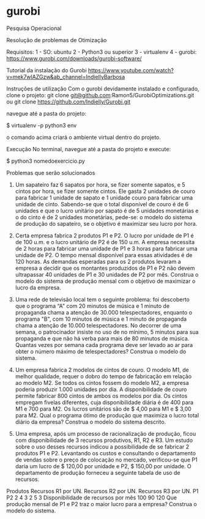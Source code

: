 # gurobi

Pesquisa Operacional

Resolução de problemas de Otimização

Requisitos:
1 - SO: ubuntu
2 - Python3 ou superior
3 - virtualenv 
4 - gurobi: https://www.gurobi.com/downloads/gurobi-software/

Tutorial da instalação do Gurobi
https://www.youtube.com/watch?v=mek7wlAZGzw&ab_channel=IndiellyBarbosa

Instruções de utilização
Com o gurobi devidamente instalado e configurado, clone o projeto:
git clone git@github.com:Ramon5/GurobiOptimizations.git
ou
git clone https://github.com/Indielly/Gurobi.git

navegue até a pasta do projeto:

$ virtualenv -p python3 env

o comando acima criará o ambiente virtual dentro do projeto.

Execução
No terminal, navegue até a pasta do projeto e execute:

$ python3 nomedoexercicio.py


Problemas que serão solucionados

1. Um sapateiro faz 6 sapatos por hora, se fizer somente sapatos, e 5 cintos por hora, se fizer somente cintos. Ele gasta 2 unidades de couro para fabricar 1 unidade de sapato e 1 unidade couro para fabricar uma unidade de cinto. Sabendo-se que o total disponível de couro é de 6 unidades e que o lucro unitário por sapato é de 5 unidades monetárias e o do cinto é de 2 unidades monetárias, pede-se: o modelo do sistema de produção do sapateiro, se o objetivo é maximizar seu lucro por hora.

2. Certa empresa fabrica 2 produtos P1 e P2. O lucro por unidade de P1 é de 100 u.m. e o lucro unitário de P2 é de 150 u.m. A empresa necessita de 2 horas para fabricar uma unidade de P1 e 3 horas para fabricar uma unidade de P2. O tempo mensal disponível para essas atividades é de 120 horas. As demandas esperadas para os 2 produtos levaram a empresa a decidir que os montantes produzidos de P1 e P2 não devem ultrapassar 40 unidades de P1 e 30 unidades de P2 por mês. Construa o modelo do sistema de produção mensal com o objetivo de maximizar o lucro da empresa.

3. Uma rede de televisão local tem o seguinte problema: foi descoberto que o programa “A" com 20 minutos de música e 1 minuto de propaganda chama a atenção de 30.000 telespectadores, enquanto o programa "B", com 10 minutos de música e 1 minuto de propaganda chama a atenção de 10.000 telespectadores. No decorrer de uma semana, o patrocinador insiste no uso de no mínimo, 5 minutos para sua propaganda e que não há verba para mais de 80 minutos de música. Quantas vezes por semana cada programa deve ser levado ao ar para obter o número máximo de telespectadores? Construa o modelo do sistema.

4. Um empresa fabrica 2 modelos de cintos de couro. O modelo M1, de melhor qualidade, requer o dobro do tempo de fabricação em relação ao modelo M2. Se todos os cintos fossem do modelo M2, a empresa poderia produzir 1.000 unidades por dia. A disponibilidade de couro permite fabricar 800 cintos de ambos os modelos por dia. Os cintos empregam fivelas diferentes, cuja disponibilidade diária é de 400 para M1 e 700 para M2. Os lucros unitários são
de $ 4,00 para M1 e $ 3,00 para M2. Qual o programa ótimo de produção que maximiza o lucro total diário da empresa? Construa o modelo do sistema descrito.

5. Uma empresa, após um processo de racionalização de produção, ficou com disponibilidade de 3 recursos produtivos, R1, R2 e R3. Um estudo sobre o uso desses recursos indicou a possibilidade de se fabricar 2 produtos P1 e P2. Levantando os custos e consultando o departamento de vendas sobre o preço de colocação no mercado, verificou-se que P1 daria um lucro de $ 120,00 por unidade e P2, $ 150,00 por unidade. O departamento de produção forneceu a seguinte tabela de uso de recursos.

Produtos	Recursos R1 por UN.	Recursos R2 por UN.	Recursos R3 por UN.
P1
P2	2
4	3
2	5
3
Disponibilidade de recursos por mês	100	90	120
Que produção mensal de P1 e P2 traz o maior lucro para a empresa? Construa o modelo do sistema.


